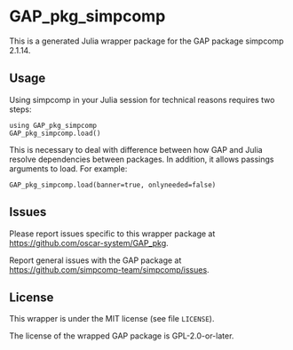 # GAP_pkg_simpcomp

This is a generated Julia wrapper package for the GAP package simpcomp 2.1.14.

## Usage

Using simpcomp in your Julia session for technical reasons requires two steps:

    using GAP_pkg_simpcomp
    GAP_pkg_simpcomp.load()

This is necessary to deal with difference between how GAP and Julia
resolve dependencies between packages. In addition, it allows passings
arguments to load. For example:

    GAP_pkg_simpcomp.load(banner=true, onlyneeded=false)

## Issues

Please report issues specific to this wrapper package at <https://github.com/oscar-system/GAP_pkg>.

Report general issues with the GAP package at <https://github.com/simpcomp-team/simpcomp/issues>.

## License

This wrapper is under the MIT license (see file `LICENSE`).

The license of the wrapped GAP package is GPL-2.0-or-later.
